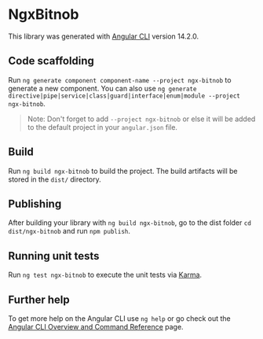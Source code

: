 # NgxBitnob

This library was generated with [Angular CLI](https://github.com/angular/angular-cli) version 14.2.0.

## Code scaffolding

Run `ng generate component component-name --project ngx-bitnob` to generate a new component. You can also use `ng generate directive|pipe|service|class|guard|interface|enum|module --project ngx-bitnob`.
> Note: Don't forget to add `--project ngx-bitnob` or else it will be added to the default project in your `angular.json` file. 

## Build

Run `ng build ngx-bitnob` to build the project. The build artifacts will be stored in the `dist/` directory.

## Publishing

After building your library with `ng build ngx-bitnob`, go to the dist folder `cd dist/ngx-bitnob` and run `npm publish`.

## Running unit tests

Run `ng test ngx-bitnob` to execute the unit tests via [Karma](https://karma-runner.github.io).

## Further help

To get more help on the Angular CLI use `ng help` or go check out the [Angular CLI Overview and Command Reference](https://angular.io/cli) page.
